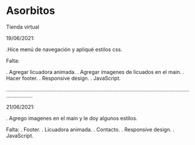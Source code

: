 # Asorbitos
Tienda virtual


19/06/2021:

.Hice menú de navegación y apliqué estilos css.

Falta:

. Agregar licuadora animada.
. Agregar imagenes de licuados en el main.
. Hacer footer.
. Responsive design.
. JavaScript.

..............................................................................................................................................

21/06/2021:

. Agrego imagenes en el main y le doy algunos estilos.

Falta:
. Footer.
. Licuadora animada.
. Contacto.
. Responsive design.
. JavaScript.
